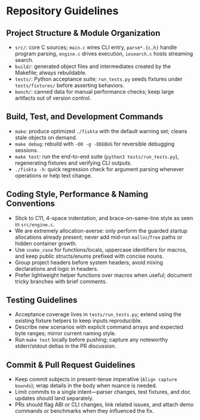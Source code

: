 # Repository Guidelines

## Project Structure & Module Organization
- `src/`: core C sources; `main.c` wires CLI entry, `parse*.{c,h}` handle program parsing, `engine.c` drives execution, `iosearch.c` hosts streaming search.
- `build/`: generated object files and intermediates created by the Makefile; always rebuildable.
- `tests/`: Python acceptance suite; `run_tests.py` seeds fixtures under `tests/fixtures/` before asserting behaviors.
- `bench/`: canned data for manual performance checks; keep large artifacts out of version control.

## Build, Test, and Development Commands
- `make`: produce optimized `./fiskta` with the default warning set; cleans stale objects on demand.
- `make debug`: rebuild with `-O0 -g -DDEBUG` for reversible debugging sessions.
- `make test`: run the end-to-end suite (`python3 tests/run_tests.py`), regenerating fixtures and verifying CLI outputs.
- `./fiskta -h`: quick regression check for argument parsing whenever operations or help text change.

## Coding Style, Performance & Naming Conventions
- Stick to C11, 4-space indentation, and brace-on-same-line style as seen in `src/engine.c`.
- We are extremely allocation-averse: only perform the guarded startup allocations already present; never add mid-run `malloc`/`free` paths or hidden container growth.
- Use `snake_case` for functions/locals, uppercase identifiers for macros, and keep public structs/enums prefixed with concise nouns.
- Group project headers before system headers; avoid mixing declarations and logic in headers.
- Prefer lightweight helper functions over macros when useful; document tricky branches with brief comments.

## Testing Guidelines
- Acceptance coverage lives in `tests/run_tests.py`; extend using the existing fixture helpers to keep inputs reproducible.
- Describe new scenarios with explicit command arrays and expected byte ranges; mirror current naming style.
- Run `make test` locally before pushing; capture any noteworthy stderr/stdout deltas in the PR discussion.

## Commit & Pull Request Guidelines
- Keep commit subjects in present-tense imperative (`Align capture bounds`); wrap details in the body when nuance is needed.
- Limit commits to a single intent—parser changes, test fixtures, and doc updates should land separately.
- PRs should flag ABI or CLI changes, link related issues, and attach demo commands or benchmarks when they influenced the fix.
